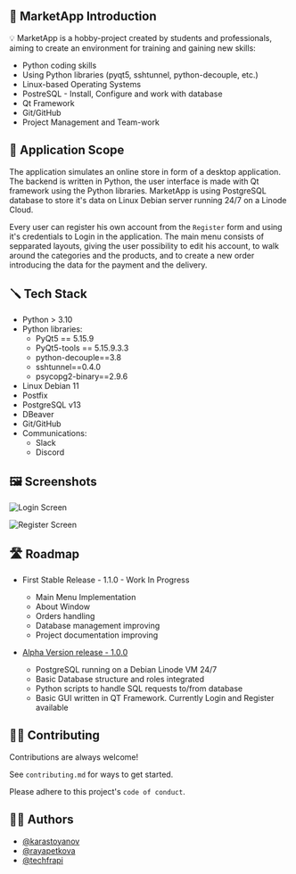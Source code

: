 
## :book: MarketApp Introduction

:bulb: MarketApp is a hobby-project created by students and professionals, aiming to create an environment for training and gaining new skills:

* Python coding skills
* Using Python libraries (pyqt5, sshtunnel, python-decouple, etc.)
* Linux-based Operating Systems
* PostreSQL - Install, Configure and work with database
* Qt Framework
* Git/GitHub
* Project Management and Team-work

## :bookmark: Application Scope

The application simulates an online store in form of a desktop application. The backend is written in Python, the user interface is made with Qt framework using the Python libraries. MarketApp is using PostgreSQL database to store it's data on Linux Debian server running 24/7 on a Linode Cloud. 

Every user can register his own account from the `Register` form and using it's credentials to Login in the application. The main menu consists of sepparated layouts, giving the user possibility to edit his account, to walk around the categories and the products, and to create a new order introducing the data for the payment and the delivery. 








## :screwdriver: Tech Stack

* Python > 3.10
* Python libraries:
  * PyQt5 == 5.15.9
  * PyQt5-tools == 5.15.9.3.3
  * python-decouple==3.8
  * sshtunnel==0.4.0
  * psycopg2-binary==2.9.6
* Linux Debian 11
* Postfix
* PostgreSQL v13
* DBeaver
* Git/GitHub
* Communications:
    * Slack
    * Discord


## :framed_picture: Screenshots

![Login Screen](https://github.com/Stake-And-Rope/market-app/assets/86146020/410b3730-a10e-4262-b4e2-1a0aefb551fa)


![Register Screen](https://github.com/Stake-And-Rope/market-app/assets/86146020/ba97c7d6-b68c-4dff-81ba-c34c4ddbf681)


## :motorway: Roadmap

- First Stable Release - 1.1.0 - Work In Progress
  * Main Menu Implementation
  * About Window
  * Orders handling
  * Database management improving
  * Project documentation improving

- [Alpha Version release - 1.0.0](https://github.com/Stake-And-Rope/market-app/releases/tag/alpha-1.0.0)
  * PostgreSQL running on a Debian Linode VM 24/7
  * Basic Database structure and roles integrated
  * Python scripts to handle SQL requests to/from database
  * Basic GUI written in QT Framework. Currently Login and Register available



## :man_technologist: Contributing

Contributions are always welcome!

See `contributing.md` for ways to get started.

Please adhere to this project's `code of conduct`.


## :mechanic: Authors

- [@karastoyanov](https://github.com/karastoyanov)
- [@rayapetkova](https://github.com/rayapetkova)
- [@techfrapi](https://github.com/techfrapi)

